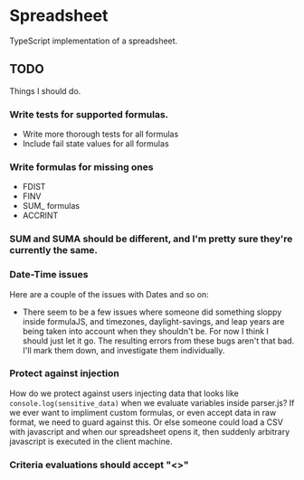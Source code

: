 # Spreadsheet
TypeScript implementation of a spreadsheet.

## TODO
Things I should do.

### Write tests for supported formulas.
* Write more thorough tests for all formulas
* Include fail state values for all formulas

### Write formulas for missing ones
* FDIST
* FINV
* SUM_ formulas
* ACCRINT

### SUM and SUMA should be different, and I'm pretty sure they're currently the same.

### Date-Time issues
Here are a couple of the issues with Dates and so on:
* There seem to be a few issues where someone did something sloppy inside formulaJS, and timezones, daylight-savings,
and leap years are being taken into account when they shouldn't be. For now I think I should just let it go.
The resulting errors from these bugs aren't that bad. I'll mark them down, and investigate them individually.

### Protect against injection
How do we protect against users injecting data that looks like `console.log(sensitive_data)` when we evaluate variables
inside parser.js? If we ever want to impliment custom formulas, or even accept data in raw format, we need to guard
against this. Or else someone could load a CSV with javascript and when our spreadsheet opens it, then suddenly
arbitrary javascript is executed in the client machine.

### Criteria evaluations should accept "<>"